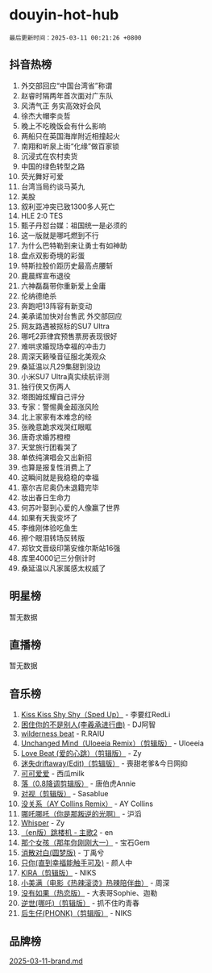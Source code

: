 # douyin-hot-hub

`最后更新时间：2025-03-11 00:21:26 +0800`

## 抖音热榜

1. 外交部回应“中国台湾省”称谓
1. 赵睿时隔两年首次面对广东队
1. 风清气正 务实高效好会风
1. 徐杰大帽李炎哲
1. 晚上不吃晚饭会有什么影响
1. 两船只在英国海岸附近相撞起火
1. 南翔和听泉上街“化缘”做百家锁
1. 沉浸式在农村卖货
1. 中国的绿色转型之路
1. 荧光舞好可爱
1. 台湾当局约谈马英九
1. 美股
1. 叙利亚冲突已致1300多人死亡
1. HLE 2:0 TES
1. 甄子丹怼台媒：祖国统一是必须的
1. 这一版就是哪吒燃到不行
1. 为什么巴特勒到来让勇士有如神助
1. 盘点双影奇境的彩蛋
1. 特斯拉股价距历史最高点腰斩
1. 鹿晨辉宣布退役
1. 六神磊磊带你重新爱上金庸
1. 伦纳德绝杀
1. 奔跑吧13阵容有新变动
1. 美承诺加快对台售武 外交部回应
1. 网友路遇被抠标的SU7 Ultra
1. 哪吒2菲律宾预售票房表现很好
1. 难哄求婚现场幸福的冲击力
1. 周深天籁嗓音征服北美观众
1. 桑延温以凡29集甜到没边
1. 小米SU7 Ultra真实续航评测
1. 独行侠又伤两人
1. 塔图姆炫耀自己评分
1. 专家：警惕黄金超涨风险
1. 北上家家有本难念的经
1. 张晚意跪求戏哭红眼眶
1. 唐奇求婚苏橙橙
1. 天堂旅行团看哭了
1. 单依纯演唱会又出新招
1. 也算是报复性消费上了
1. 这瞬间就是我稳稳的幸福
1. 塞尔吉尼奥仍未退籍完毕
1. 妆出春日生命力
1. 何苏叶娶到心爱的人像赢了世界
1. 如果有天我变坏了
1. 李维刚体验吃鱼生
1. 擦个眼泪转场反转版
1. 郑钦文晋级印第安维尔斯站16强
1. 库里4000记三分倒计时
1. 桑延温以凡家属感太权威了

## 明星榜

暂无数据

## 直播榜

暂无数据

## 音乐榜

1. [Kiss Kiss Shy Shy（Sped Up）](https://sf3-cdn-tos.douyinstatic.com/obj/tos-cn-ve-2774/oYpXDAeGgQK0zfPaji7iKUixpCXFGILeLGmvYA) - 李要红RedLi
1. [困住你的不是别人(李羲承进行曲)](https://sf3-cdn-tos.douyinstatic.com/obj/tos-cn-ve-2774/okWrrVL1iQGZbfHVeCPAe7IaerYfM2jEQi5mNI) - DJ阿智
1. [wilderness beat](https://sf3-cdn-tos.douyinstatic.com/obj/tos-cn-ve-2774/o0oBmODSFCpfFdLRGzAAFC2ah9AIMEQfAOueVE) - R.RAIU
1. [Unchanged Mind（Uloeeia Remix）（剪辑版）](https://sf5-hl-cdn-tos.douyinstatic.com/obj/tos-cn-ve-2774/oIHYu1YfsziJqmggAqBsXOiiI2Y1QB6I61RsMW) - Uloeeia
1. [Love Beat  (爱的心跳）（剪辑版）](https://sf3-cdn-tos.douyinstatic.com/obj/tos-cn-ve-2774/oUlARwvEINIisZ9nCnKMZiYFGfCCYLtDADDBge) - Zy
1. [迷失driftaway(Edit)（剪辑版）](https://sf3-cdn-tos.douyinstatic.com/obj/tos-cn-ve-2774/ogaa1xGNeFO6FCaMgO8PzzAceEI4fBLDMi15H3) - 喪甜老爹&今日网抑
1. [可可爱爱](https://sf3-cdn-tos.douyinstatic.com/obj/tos-cn-ve-2774/0deb1e75aea643b9927ba26aaafa29dd) - 西瓜milk
1. [落（0.8降调剪辑版）](https://sf3-cdn-tos.douyinstatic.com/obj/tos-cn-ve-2774/ociN0WUv3APijBYr6DUmAHmdkZ5MjM6gIF3iA) - 唐伯虎Annie
1. [对视（剪辑版）](https://sf3-cdn-tos.douyinstatic.com/obj/tos-cn-ve-2774/ogKtIhiB0WfAa18F9z3uWODMtZi2ysB1VuAIsQ) - Sasablue
1. [没关系（AY Collins Remix）](https://sf5-hl-cdn-tos.douyinstatic.com/obj/tos-cn-ve-2774/oIBbI5Ghw4zdUCQMJrDEFaAQilZP3EIDSi7MW) - AY Collins
1. [哪吒哪吒（你是那叛逆的光啊）](https://sf5-hl-cdn-tos.douyinstatic.com/obj/tos-cn-ve-2774/oUkQCgCDnBanFehFEFQDxCQntAOIfp9gyZYFVo) - 沪滔
1. [Whisper](https://sf5-hl-cdn-tos.douyinstatic.com/obj/tos-cn-ve-2774/oEeYKDxIDCFuArkftgkGqCnG7xZtRC2rEMKBQi) - Zy
1. [（en版）跳楼机 - 主歌2](https://sf3-cdn-tos.douyinstatic.com/obj/tos-cn-ve-2774/oklN6GvgQ2L8DpPeaAGf1gPeyKzjXFwHIwoCZv) - en
1. [那个女孩（那年你刚刚大一）](https://sf5-hl-cdn-tos.douyinstatic.com/obj/tos-cn-ve-2774/o4IZw7TlivwiBBBMA2rIgWrGNIrjFroh6bPqQ) - 宝石Gem
1. [消散对白(圆梦版)](https://sf3-cdn-tos.douyinstatic.com/obj/tos-cn-ve-2774/og4jB5I5IizzoZVAAAzWgBMAsMDWoArfwBOiFs) - 丁禹兮
1. [只你(直到幸福能触手可及)](https://sf3-cdn-tos.douyinstatic.com/obj/tos-cn-ve-2774/o0lBkRDzFTeaVSUz3ZZSCBVtZ5DIMQGfgmEAuE) - 颜人中
1. [KIRA（剪辑版）](https://sf3-cdn-tos.douyinstatic.com/obj/tos-cn-ve-2774/o0Bq3TvdHqOfzihWrHyABMociuMA3Inwsbx9Wi) - NIKS
1. [小美满（电影《热辣滚烫》热辣陪伴曲）](https://sf3-cdn-tos.douyinstatic.com/obj/tos-cn-ve-2774/o0GAn2lSgfZIDUgtevCGDQYnFg4CwnrBaxbTZL) - 周深
1. [没有如果（热恋版）](https://sf3-cdn-tos.douyinstatic.com/obj/tos-cn-ve-2774/o4iETqbxIThtCXlBeV0DfAhZsbCFGhagYupnMx) - 大表哥Sophie、迦勒
1. [逆世(哪吒)（剪辑版）](https://sf3-cdn-tos.douyinstatic.com/obj/tos-cn-ve-2774/oMIEZAfEogrLnzfDWMBiZKCWuXIUFLtRDsOFWs) - 抓不住旳青春
1. [后生仔(PHONK)（剪辑版）](https://sf3-cdn-tos.douyinstatic.com/obj/tos-cn-ve-2774/o0TzmfumdQAJ1aGG9F5LfTXIYeGcqYKRPAeFdJ) - NIKS

## 品牌榜

[2025-03-11-brand.md](2025-03-11-brand.md)
